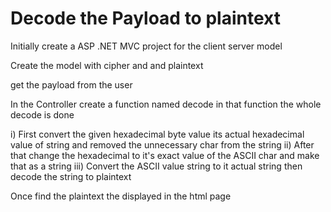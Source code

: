 # Decode the Payload to plaintext

Initially create a ASP .NET MVC project for the client server model

Create the model with cipher and and plaintext

get the payload from the user

In the Controller create a function named decode in that function the whole decode is done

  i)    First convert the given hexadecimal byte value its actual hexadecimal value of string and removed the unnecessary char from the string
  ii)   After that change the hexadecimal to it's exact value of the ASCII char and make that as a string
  iii)  Convert the ASCII value string to it actual string then decode the string to plaintext
  
Once find the plaintext the displayed in the html page
